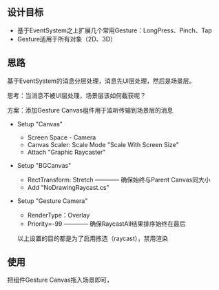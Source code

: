 ## 设计目标
* 基于EventSystem之上扩展几个常用Gesture：LongPress、Pinch、Tap
* Gesture适用于所有对象（2D、3D）


## 思路

基于EventSystem的消息分层处理，消息先UI层处理，然后是场景层。

思考：当消息不被UI层处理，场景层该如何截获呢？

方案：添加Gesture Canvas组件用于监听传输到场景层的消息
* Setup "Canvas"
    * Screen Space - Camera
    * Canvas Scaler: Scale Mode "Scale With Screen Size"
    * Attach "Graphic Raycaster"
* Setup "BGCanvas"
    * RectTransform: Stretch ———— 确保始终与Parent Canvas同大小
    * Add "NoDrawingRaycast.cs"
* Setup "Gesture Camera"
    * RenderType：Overlay
    * Priority=-99 ———— 确保RaycastAll结果排序始终在最后
    
    以上设置的目的都是为了启用拣选（raycast），禁用渲染

## 使用
把组件Gesture Canvas拖入场景即可，